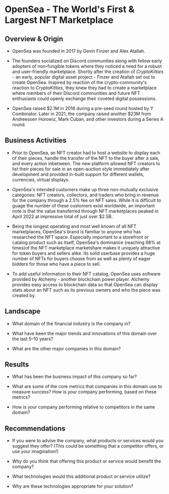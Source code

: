 # OpenSea - The World's First & Largest NFT Marketplace

## Overview & Origin

* OpenSea was founded in 2017 by Devin Finzer and Alex Atallah.

* The founders socialized on Discord communities along with fellow early adopters of non-fungible tokens where they noticed a need for a robust and user-friendly marketplace. Shortly after the creation of *CryptoKitties* - an early, popular digital asset project - Finzer and Atallah set out to create OpenSea. Inspired by reaction of the crypto-community's reaction to *CryptoKitties*, they knew they had to create a marketplace where members of their Discord communities and future NFT enthusiasts could openly exchange their coveted digital possessions.

* OpenSea raised $2.1M in 2018 during a pre-seed round hosted by Y Combinator. Later in 2021, the company raised another $23M from Andreessen Horowiz, Mark Cuban, and other investors during a Series A round.

## Business Activities

* Prior to OpenSea, an NFT creator had to host a website to display each of their pieces, handle the transfer of the NFT to the buyer after a sale, and every action inbetween. The new platform allowed NFT creators to list their pieces for sale in an open-auction style immediately after development and provided in-built support for different wallets, currencies, virtual displays.

* OpenSea's intended customers make up three non-mutually exclusive categories: NFT creators, collectors, and traders who bring in revenue for the company through a 2.5% fee on NFT sales. While it is difficult to guage the number of these customers exist worldwide, an important note is that the value transferred through NFT marketplaces peaked in April 2022 at impressive total of just over $2.5B.

* Being the longest operating and most well known of all NFT marketplaces, OpenSea's brand is familiar to anyone who has researched the NFT space. Especially important to a storefront or catalog product such as itself, OpenSea's dominance (reaching 98% at times)of the NFT marketplace marketshare makes it uniquely attractive for token buyers and sellers alike. Its solid userbase provides a huge number of NFTs for buyers choose from as well as plenty of eager bidders for those who have a piece to sell.

* To add useful information to their NFT catalog, OpenSea uses software provided by Alchemy - another blockchain power player. Alchemy provides easy access to blockchain data so that OpenSea can display stats about an NFT such as its previous owners and who the piece was created by.


## Landscape

* What domain of the financial industry is the company in?

* What have been the major trends and innovations of this domain over the last 5–10 years?

* What are the other major companies in this domain?


## Results

* What has been the business impact of this company so far?

* What are some of the core metrics that companies in this domain use to measure success? How is your company performing, based on these metrics?

* How is your company performing relative to competitors in the same domain?


## Recommendations

* If you were to advise the company, what products or services would you suggest they offer? (This could be something that a competitor offers, or use your imagination!)

* Why do you think that offering this product or service would benefit the company?

* What technologies would this additional product or service utilize?

* Why are these technologies appropriate for your solution?